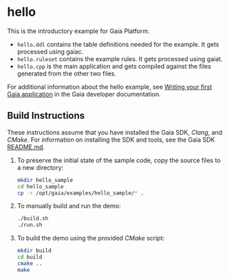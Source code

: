# hello

This is the introductory example for Gaia Platform.

* `hello.ddl` contains the table definitions needed for the example. It gets processed using gaiac.
* `hello.ruleset` contains the example rules. It gets processed using gaiat.
* `hello.cpp` is the main application and gets compiled against the files generated from the other two files.

For additional information about the hello example, see [Writing your first Gaia application](https://gaia-platform.github.io/gaia-platform-docs.io/articles/tutorials/writing-first-gaia-application.html) in the Gaia developer documentation.

## Build Instructions

These instructions assume that you have installed the Gaia SDK, *Clang*, and *CMake*. For information on installing the SDK and tools, see the Gaia SDK [README.md](../../sdk/README.md).

1. To preserve the initial state of the sample code, copy the source files to a new directory: 

    ```bash
    mkdir hello_sample
    cd hello_sample
    cp -r /opt/gaia/examples/hello_sample/* .
    ```

2. To manually build and run the demo:

    ```bash
    ./build.sh
    ./run.sh
    ```

3. To build the demo using the provided *CMake* script:

    ```bash
    mkdir build
    cd build
    cmake ..
    make
    ```
